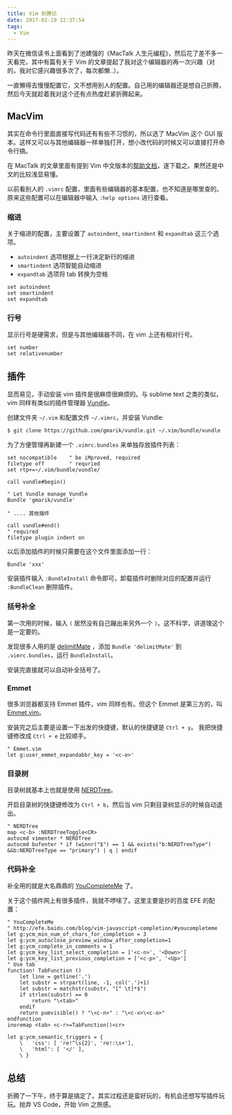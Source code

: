 ```yaml
---
title: Vim 折腾记
date: 2017-02-19 22:37:54
tags:
  - Vim
---
```


昨天在微信读书上面看到了池建强的《MacTalk 人生元编程》，然后花了差不多一天看完，其中有篇有关于 Vim 的文章提起了我对这个编辑器的再一次兴趣（对的，我对它感兴趣很多次了，每次都懒..）。

一直懒得去慢慢配置它，又不想用别人的配置。自己用的编辑器还是想自己折腾，然后今天就趁着我对这个还有点热度赶紧折腾起来。

## MacVim
其实在命令行里面直接写代码还有有些不习惯的，所以选了 MacVim 这个 GUI 版本。这样又可以与其他编辑器一样单独打开，想小改代码的时候又可以直接打开命令行搞。

在 MacTalk 的文章里面有提到 Vim 中文版本的[帮助文档](http://sourceforge.net/projects/vimcdoc/files/latest/download)，遂下载之。果然还是中文的比较浅显易懂。

以前看别人的 `.vimrc` 配置，里面有些编辑器的基本配置，也不知道是哪里查的。原来这些配置可以在编辑器中输入 `:help options` 进行查看。

<!-- more -->

### 缩进
关于缩进的配置，主要设置了 `autoindent`, `smartindent` 和 `expandtab` 这三个选项。

- `autoindent` 选项根据上一行决定新行的缩进
- `smartindent` 选项智能自动缩进
- `expandtab` 选项将 tab 转换为空格

``` vim
set autoindent
set smartindent
set expandtab
```

### 行号
显示行号是硬需求，但是与其他编辑器不同，在 vim 上还有相对行号。

``` vim
set number
set relativenumber
```

## 插件
显而易见，手动安装 vim 插件是很麻烦很麻烦的。与 sublime text 之类的类似，vim 同样有类似的插件管理器 [Vundle](https://github.com/VundleVim/Vundle.vim)。

创建文件夹 `~/.vim` 和配置文件 `~/.vimrc`，并安装 Vundle:

``` sh
$ git clone https://github.com/gmarik/vundle.git ~/.vim/bundle/vundle
```

为了方便管理再新建一个 `.vimrc.bundles` 来单独存放插件列表：
``` vim
set nocompatible    " be iMproved, required
filetype off        " requried
set rtp+=~/.vim/bundle/vundle/

call vundle#begin()

" Let Vundle manage Vundle
Bundle 'gmarik/vundle'

" .... 其他插件

call vundle#end()
" required
filetype plugin indent on
```

以后添加插件的时候只需要在这个文件里面添加一行：

``` vim
Bundle 'xxx'
```

安装插件输入 `:BundleInstall` 命令即可，卸载插件时删除对应的配置并运行 `:BundleClean` 删除插件。

### 括号补全
第一次用的时候，输入 `(` 居然没有自己蹦出来另外一个 `)`。这不科学，讲道理这个是一定要的。

发现很多人用的是 [delimitMate](https://github.com/Raimondi/delimitMate) ，添加 `Bundle 'delimitMate'` 到 `.vimrc.bundles`，运行 `BundleInstall`。

安装完直接就可以自动补全括号了。

### Emmet
很多浏览器都支持 Emmet 插件，vim 同样也有。但这个 Emmet 是第三方的，叫 [Emmet.vim](https://github.com/mattn/emmet-vim/)。

安装完之后主要是设置一下出发的快捷键，默认的快捷键是 `Ctrl + y`。
我把快捷键修改成 `Ctrl + e` 比较顺手。

``` vim
" Emmet.vim
let g:user_emmet_expandabbr_key = '<c-e>'
```

### 目录树
目录树就基本上也就是使用 [NERDTree](https://github.com/scrooloose/nerdtree)。

开启目录树的快捷键修改为 `Ctrl + b`，然后当 vim 只剩目录树显示的时候自动退出。
``` vim
" NERDTree 
map <c-b> :NERDTreeToggle<CR>
autocmd vimenter * NERDTree
autocmd bufenter * if (winnr("$") == 1 && exists("b:NERDTreeType") &&b:NERDTreeType == "primary") | q | endif
```

### 代码补全
补全用的就是大名鼎鼎的 [YouCompleteMe](https://github.com/Valloric/YouCompleteMe) 了。

关于这个插件网上有很多插件，我就不啰嗦了。这里主要是抄的百度 EFE 的配置：

``` vim
" YouCompleteMe
" http://efe.baidu.com/blog/vim-javascript-completion/#youcompleteme
let g:ycm_min_num_of_chars_for_completion = 3 
let g:ycm_autoclose_preview_window_after_completion=1
let g:ycm_complete_in_comments = 1
let g:ycm_key_list_select_completion = ['<c-n>', '<Down>']
let g:ycm_key_list_previous_completion = ['<c-p>', '<Up>']
" Use tab
function! TabFunction ()
    let line = getline('.')
    let substr = strpart(line, -1, col('.')+1)
    let substr = matchstr(substr, "[^ \t]*$")
    if strlen(substr) == 0
        return "\<tab>"
    endif
    return pumvisible() ? "\<c-n>" : "\<c-x>\<c-o>"
endfunction
inoremap <tab> <c-r>=TabFunction()<cr>

let g:ycm_semantic_triggers = {
    \   'css': [ 're!^\s{2}', 're!:\s+'],
    \   'html': [ '</' ],
    \ }

```

## 总结
折腾了一下午，终于算是搞定了。其实过程还是蛮好玩的，有机会还想写写插件玩玩。抛弃 VS Code，开始 Vim 之旅感。
